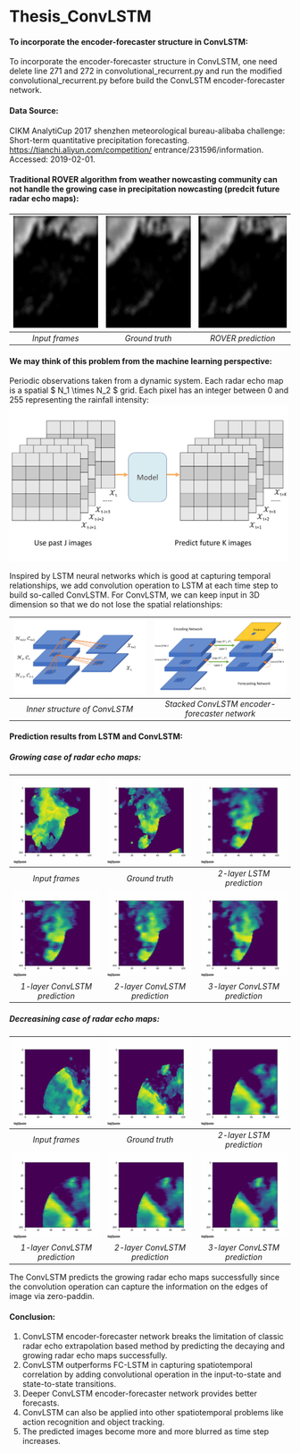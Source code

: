 # Thesis_ConvLSTM

#### To incorporate the encoder-forecaster structure in ConvLSTM:
To incorporate the encoder-forecaster structure in ConvLSTM, one need delete line 271 and 272 in convolutional_recurrent.py and run the modified convolutional_recurrent.py before build the ConvLSTM encoder-forecaster network.

#### Data Source: 
CIKM AnalytiCup 2017 shenzhen meteorological bureau-alibaba challenge: Short-term
quantitative precipitation forecasting. https://tianchi.aliyun.com/competition/
entrance/231596/information. Accessed: 2019-02-01.

#### Traditional ROVER algorithm from weather nowcasting community can not handle the growing case in precipitation nowcasting (predcit future radar echo maps):

| <img src="https://github.com/mingkuan94/Thesis_ConvLSTM/blob/master/gifs_and_plots/Input_5_frames.gif" width="200" height="200" /> | <img src="https://github.com/mingkuan94/Thesis_ConvLSTM/blob/master/gifs_and_plots/truth_15_frames.gif" width="200" height="200" /> | <img src="https://github.com/mingkuan94/Thesis_ConvLSTM/blob/master/gifs_and_plots/rover_15_frames.gif" width="200" height="200" /> |  
|:--:|:--:|:--:| 
| *Input frames* | *Ground truth* | *ROVER prediction* |

#### We may think of this problem from the machine learning perspective:

Periodic observations taken from a dynamic system. Each radar echo map is a spatial $ N_1 \times N_2 $ grid. Each pixel has an integer between 0 and 255 representing the rainfall intensity:
 <img src="https://github.com/mingkuan94/Thesis_ConvLSTM/blob/master/gifs_and_plots/PrecipitationModel-1.jpg" width="500"  />
 
Inspired by LSTM neural networks which is good at capturing temporal relationships, we add convolution operation to LSTM at each time step to build so-called ConvLSTM. For ConvLSTM, we can keep input in 3D dimension so that we do not lose the spatial relationships:

| <img src="https://github.com/mingkuan94/Thesis_ConvLSTM/blob/master/gifs_and_plots/conv_inner-1.jpg" width="400" /> | <img src="https://github.com/mingkuan94/Thesis_ConvLSTM/blob/master/gifs_and_plots/ConvLSTM_Encoder_Forecaster-1.jpg" width="400"  /> |
|:--:|:--:|
| *Inner structure of ConvLSTM* | *Stacked ConvLSTM encoder-forecaster network* |

#### Prediction results from LSTM and ConvLSTM:

##### Growing case of radar echo maps: 
| <img src="https://github.com/mingkuan94/Thesis_ConvLSTM/blob/master/gifs_and_plots/input_6427.gif" width="200" /> | <img src="https://github.com/mingkuan94/Thesis_ConvLSTM/blob/master/gifs_and_plots/ground_truth_6427.gif" width="200" /> | <img src="https://github.com/mingkuan94/Thesis_ConvLSTM/blob/master/gifs_and_plots/2layer_lstm_6427.gif" width="200" /> |  
|:--:|:--:|:--:|
| *Input frames* | *Ground truth* | *2-layer LSTM prediction* | *1-layer ConvLSTM prediction* |  *2-layer ConvLSTM prediction* | *3-layer ConvLSTM prediction* |
|<img src="https://github.com/mingkuan94/Thesis_ConvLSTM/blob/master/gifs_and_plots/1layer_conv_6427.gif" width="200" /> | <img src="https://github.com/mingkuan94/Thesis_ConvLSTM/blob/master/gifs_and_plots/2layer_conv_6427.gif" width="200" /> | <img src="https://github.com/mingkuan94/Thesis_ConvLSTM/blob/master/gifs_and_plots/3layer_conv_6427.gif" width="200" /> | 
| *1-layer ConvLSTM prediction* |  *2-layer ConvLSTM prediction* | *3-layer ConvLSTM prediction* |

##### Decreasining case of radar echo maps: 
| <img src="https://github.com/mingkuan94/Thesis_ConvLSTM/blob/master/gifs_and_plots/input_8028.gif" width="200" /> | <img src="https://github.com/mingkuan94/Thesis_ConvLSTM/blob/master/gifs_and_plots/ground_truth_8028.gif" width="200" /> | <img src="https://github.com/mingkuan94/Thesis_ConvLSTM/blob/master/gifs_and_plots/2layer_lstm_8028.gif" width="200" /> |  
|:--:|:--:|:--:|
| *Input frames* | *Ground truth* | *2-layer LSTM prediction* | *1-layer ConvLSTM prediction* |  *2-layer ConvLSTM prediction* | *3-layer ConvLSTM prediction* |
|<img src="https://github.com/mingkuan94/Thesis_ConvLSTM/blob/master/gifs_and_plots/1layer_conv_8028.gif" width="200" /> | <img src="https://github.com/mingkuan94/Thesis_ConvLSTM/blob/master/gifs_and_plots/2layer_conv_8028.gif" width="200" /> | <img src="https://github.com/mingkuan94/Thesis_ConvLSTM/blob/master/gifs_and_plots/3layer_conv_8028.gif" width="200" /> | 
| *1-layer ConvLSTM prediction* |  *2-layer ConvLSTM prediction* | *3-layer ConvLSTM prediction* |

The ConvLSTM predicts the growing radar echo maps successfully since the convolution operation can capture the information on the edges of image via zero-paddin.

#### Conclusion:
1. ConvLSTM encoder-forecaster network breaks the limitation of classic radar echo extrapolation based method by predicting the decaying and growing radar echo maps successfully. 
2. ConvLSTM outperforms FC-LSTM in capturing spatiotemporal correlation by adding convolutional operation in the input-to-state and state-to-state transitions.
3. Deeper ConvLSTM encoder-forecaster network provides better forecasts.
4. ConvLSTM can also be applied into other spatiotemporal problems like action recognition and object tracking.
5. The predicted images become more and more blurred as time step increases.
